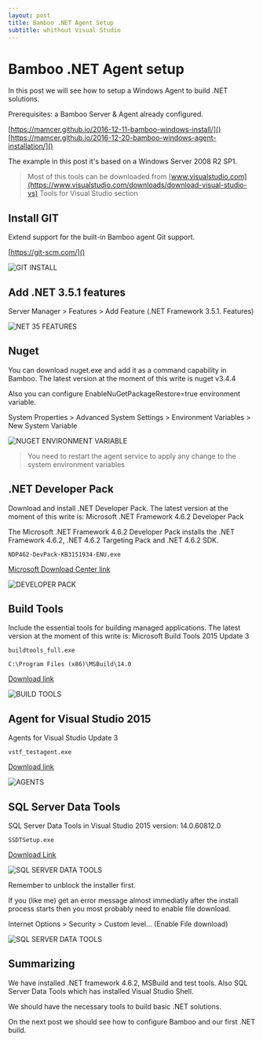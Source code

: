 ```yaml
---
layout: post
title: Bamboo .NET Agent Setup
subtitle: whithout Visual Studio
---
```


# Bamboo .NET Agent setup

In this post we will see how to setup a Windows Agent to build .NET solutions.

Prerequisites: a Bamboo Server & Agent already configured. 

[https://mamcer.github.io/2016-12-11-bamboo-windows-install/]()  
[https://mamcer.github.io/2016-12-20-bamboo-windows-agent-installation/]()  

The example in this post it's based on a Windows Server 2008 R2 SP1.

> Most of this tools can be downloaded from [www.visualstudio.com](https://www.visualstudio.com/downloads/download-visual-studio-vs) Tools for Visual Studio section

## Install GIT

Extend support for the built-in Bamboo agent Git support.

[https://git-scm.com/]()

![GIT INSTALL](../img/2016-12-24-bamboo-net-agent/01-git.png)

## Add .NET 3.5.1 features

Server Manager > Features > Add Feature  (.NET Framework 3.5.1. Features)

![NET 35 FEATURES](../img/2016-12-24-bamboo-net-agent/02-net-35-features.png)

## Nuget

You can download nuget.exe and add it as a command capability in Bamboo. The latest version at the moment of this write is nuget v3.4.4

Also you can configure EnableNuGetPackageRestore=true environment variable.

System Properties > Advanced System Settings > Environment Variables > New System Variable

![NUGET ENVIRONMENT VARIABLE](../img/2016-12-24-bamboo-net-agent/06-nuget-environment-variable.png)

> You need to restart the agent service to apply any change to the system environment  variables

## .NET Developer Pack

Download and install .NET Developer Pack. The latest version at the moment of this write is: Microsoft .NET Framework 4.6.2 Developer Pack

The Microsoft .NET Framework 4.6.2 Developer Pack installs the .NET Framework 4.6.2, .NET 4.6.2 Targeting Pack and .NET 4.6.2 SDK.

`NDP462-DevPack-KB3151934-ENU.exe`

[Microsoft Download Center link](https://www.microsoft.com/en-us/download/details.aspx?id=53321)


![DEVELOPER PACK](../img/2016-12-24-bamboo-net-agent/03-developer-pack.png)

## Build Tools

Include the essential tools for building managed applications. The latest version at the moment of this write is: Microsoft Build Tools 2015 Update 3

`buildtools_full.exe`

    C:\Program Files (x86)\MSBuild\14.0

[Download link](https://go.microsoft.com/fwlink/?LinkId=615458)

![BUILD TOOLS](../img/2016-12-24-bamboo-net-agent/04-build-tools.png)

## Agent for Visual Studio 2015

Agents for Visual Studio Update 3

`vstf_testagent.exe`

[Download link](https://go.microsoft.com/fwlink/?LinkId=615472&clcid=0x409)

![AGENTS](../img/2016-12-24-bamboo-net-agent/05-agents.png)

## SQL Server Data Tools

SQL Server Data Tools in Visual Studio 2015 version: 14.0.60812.0

`SSDTSetup.exe` 

[Download Link](https://msdn.microsoft.com/en-us/mt186501)

![SQL SERVER DATA TOOLS](../img/2016-12-24-bamboo-net-agent/03-sql-server-data-tools.png)

Remember to unblock the installer first.

If you (like me) get an error message almost immediatly after the install process starts then you most probably need to enable file download. 

Internet Options > Security > Custom level... (Enable File download)

![SQL SERVER DATA TOOLS](../img/2016-12-24-bamboo-net-agent/03-sql-server-data-tools-enable-file-downlad.png)

## Summarizing

We have installed .NET framework 4.6.2, MSBuild and test tools. Also SQL Server Data Tools which has installed Visual Studio Shell.

We should have the necessary tools to build basic .NET solutions.

On the next post we should see how to configure Bamboo and our first .NET build.